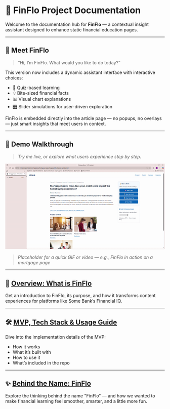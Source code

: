 
# 🧠 FinFlo Project Documentation

Welcome to the documentation hub for **FinFlo** — a contextual insight assistant designed to enhance static financial education pages.

---

## 👋 Meet FinFlo

> “Hi, I’m FinFlo. What would you like to do today?”

This version now includes a dynamic assistant interface with interactive choices:
- 🧠 Quiz-based learning
- 💡 Bite-sized financial facts
- 📊 Visual chart explanations
- 🎛 Slider simulations for user-driven exploration

FinFlo is embedded directly into the article page — no popups, no overlays — just smart insights that meet users in context.

---

## 🎥 Demo Walkthrough

> _Try me live, or explore what users experience step by step._

![Click to watch demo](assets/img/finflo-demo.gif)
> _Placeholder for a quick GIF or video — e.g., FinFlo in action on a mortgage page_

---

## 📘 [Overview: What is FinFlo](README_Enhanced_Overview.md)

Get an introduction to FinFlo, its purpose, and how it transforms content experiences for platforms like Some Bank’s Financial IQ.

---

## 🛠 [MVP, Tech Stack & Usage Guide](README_Tech_MVP_Guide.md)

Dive into the implementation details of the MVP:
- How it works
- What it’s built with
- How to use it
- What’s included in the repo

---

## ✨ [Behind the Name: FinFlo](README_Behind_The_Name.md)

Explore the thinking behind the name "FinFlo" — and how we wanted to make financial learning feel smoother, smarter, and a little more fun.
